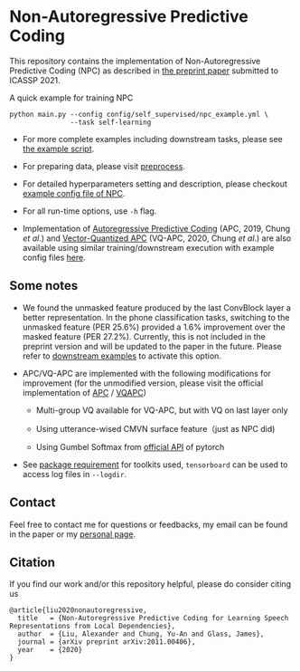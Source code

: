 # Non-Autoregressive Predictive Coding

This repository contains the implementation of Non-Autoregressive Predictive Coding (NPC) as described in [the preprint paper](https://arxiv.org/abs/2011.00406) submitted to ICASSP 2021.


A quick example for training NPC
```
python main.py --config config/self_supervised/npc_example.yml \
               --task self-learning
```

- For more complete examples including downstream tasks, please see [the example script](eg.sh).

- For preparing data, please visit [preprocess](preprocess/).

- For detailed hyperparameters setting and description, please checkout [example config file of NPC](config/self_supervised/npc_example.yml). 

- For all run-time options, use `-h` flag.

- Implementation of [Autoregressive Predictive Coding](https://arxiv.org/abs/1910.12607) (APC, 2019, Chung *et al*.) and [Vector-Quantized APC](https://arxiv.org/abs/2005.08392) (VQ-APC, 2020, Chung *et al*.) are also available using similar training/downstream execution with example config files [here](config/self_supervised/vqapc_example.yml).

## Some notes

- We found the unmasked feature produced by the last ConvBlock layer a better representation. In the phone classification tasks, switching to the unmasked feature (PER 25.6%) provided a 1.6% improvement over the masked feature (PER 27.2%). Currently, this is not included in the preprint version and will be updated to the paper in the future. Please refer to [downstream examples](config/downstream) to activate this option.

- APC/VQ-APC are implemented with the following modifications for improvement (for the unmodified version, please visit the official implementation of [APC](https://github.com/iamyuanchung/Autoregressive-Predictive-Coding) / [VQAPC](https://github.com/iamyuanchung/VQ-APC/tree/96230cc358b174b736b4c0e7664b3e72b304d9b0))

    - Multi-group VQ available for VQ-APC, but with VQ on last layer only

    - Using utterance-wised CMVN surface feature（just as NPC did)

    - Using Gumbel Softmax from [official API](https://pytorch.org/docs/stable/nn.functional.html#gumbel-softmax) of pytorch

- See [package requirement](requirements.txt) for toolkits used, `tensorboard` can be used to access log files in `--logdir`.


## Contact

Feel free to contact me for questions or feedbacks, my email can be found in the paper or my [personal page](https://alexander-h-liu.github.io).

## Citation

If you find our work and/or this repository helpful, please do consider citing us

```
@article{liu2020nonautoregressive,
  title   = {Non-Autoregressive Predictive Coding for Learning Speech Representations from Local Dependencies},
  author  = {Liu, Alexander and Chung, Yu-An and Glass, James},
  journal = {arXiv preprint arXiv:2011.00406},
  year    = {2020}
}
```
